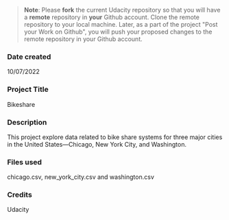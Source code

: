 >**Note**: Please **fork** the current Udacity repository so that you will have a **remote** repository in **your** Github account. Clone the remote repository to your local machine. Later, as a part of the project "Post your Work on Github", you will push your proposed changes to the remote repository in your Github account.

### Date created
10/07/2022

### Project Title
Bikeshare

### Description
This project explore data related to bike share systems for three major cities in the United States—Chicago, New York City, and Washington.

### Files used
chicago.csv, new_york_city.csv and washington.csv

### Credits
Udacity

